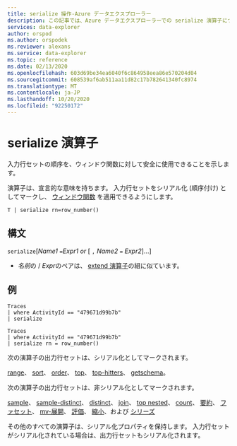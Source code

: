 ```yaml
---
title: serialize 操作-Azure データエクスプローラー
description: この記事では、Azure データエクスプローラーでの serialize 演算子について説明します。
services: data-explorer
author: orspod
ms.author: orspodek
ms.reviewer: alexans
ms.service: data-explorer
ms.topic: reference
ms.date: 02/13/2020
ms.openlocfilehash: 603d69be34ea6040f6c864958eea86e570204d04
ms.sourcegitcommit: 608539af6ab511aa11d82c17b782641340fc8974
ms.translationtype: MT
ms.contentlocale: ja-JP
ms.lasthandoff: 10/20/2020
ms.locfileid: "92250172"
---
```

# <a name="serialize-operator"></a>serialize 演算子

入力行セットの順序を、ウィンドウ関数に対して安全に使用できることを示します。

演算子は、宣言的な意味を持ちます。 入力行セットをシリアル化 (順序付け) としてマークし、 [ウィンドウ関数](./windowsfunctions.md) を適用できるようにします。

```kusto
T | serialize rn=row_number()
```

## <a name="syntax"></a>構文

`serialize`[*Name1* `=`*Expr1 or* [ `,` *Name2* `=` *Expr2*]...]

* *名前*の / *Expr*のペアは、 [extend 演算子](./extendoperator.md)の組に似ています。

## <a name="example"></a>例

```kusto
Traces
| where ActivityId == "479671d99b7b"
| serialize

Traces
| where ActivityId == "479671d99b7b"
| serialize rn = row_number()
```

次の演算子の出力行セットは、シリアル化としてマークされます。

[range](./rangeoperator.md)、 [sort](./sortoperator.md)、 [order](./orderoperator.md)、 [top](./topoperator.md)、 [top-hitters](./tophittersoperator.md)、 [getschema](./getschemaoperator.md)。

次の演算子の出力行セットは、非シリアル化としてマークされます。

[sample](./sampleoperator.md)、 [sample-distinct](./sampledistinctoperator.md)、 [distinct](./distinctoperator.md)、 [join](./joinoperator.md)、 [top nested](./topnestedoperator.md)、 [count](./countoperator.md)、 [要約](./summarizeoperator.md)、 [ファセット](./facetoperator.md)、 [mv-展開](./mvexpandoperator.md)、 [評価](./evaluateoperator.md)、 [縮小](./reduceoperator.md)、および [シリーズ](./make-seriesoperator.md)

その他のすべての演算子は、シリアル化プロパティを保持します。 入力行セットがシリアル化されている場合は、出力行セットもシリアル化されます。
